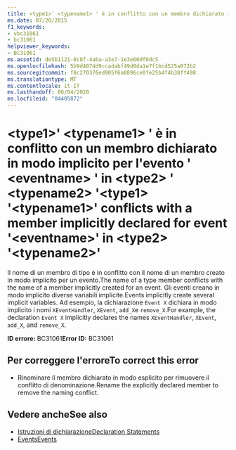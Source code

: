 ```yaml
---
title: <type1>' <typename1> ' è in conflitto con un membro dichiarato in modo implicito per l'evento ' <eventname> ' in <type2> ' <typename2> '
ms.date: 07/20/2015
f1_keywords:
- vbc31061
- bc31061
helpviewer_keywords:
- BC31061
ms.assetid: de5b1121-8c8f-4aba-a3e7-1e3e60df0dc5
ms.openlocfilehash: 5b9d407dd9ccadabf49d0da1e7f1bcd525a072b2
ms.sourcegitcommit: f8c270376ed905f6a8896ce0fe25b4f4b38ff498
ms.translationtype: MT
ms.contentlocale: it-IT
ms.lasthandoff: 06/04/2020
ms.locfileid: "84405872"
---
```

# <a name="type1-typename1-conflicts-with-a-member-implicitly-declared-for-event-eventname-in-type2-typename2"></a><span data-ttu-id="f1fd8-102">\<type1>' \<typename1> ' è in conflitto con un membro dichiarato in modo implicito per l'evento ' \<eventname> ' in \<type2> ' \<typename2> '</span><span class="sxs-lookup"><span data-stu-id="f1fd8-102">\<type1> '\<typename1>' conflicts with a member implicitly declared for event '\<eventname>' in \<type2> '\<typename2>'</span></span>
<span data-ttu-id="f1fd8-103">Il nome di un membro di tipo è in conflitto con il nome di un membro creato in modo implicito per un evento.</span><span class="sxs-lookup"><span data-stu-id="f1fd8-103">The name of a type member conflicts with the name of a member implicitly created for an event.</span></span> <span data-ttu-id="f1fd8-104">Gli eventi creano in modo implicito diverse variabili implicite.</span><span class="sxs-lookup"><span data-stu-id="f1fd8-104">Events implicitly create several implicit variables.</span></span> <span data-ttu-id="f1fd8-105">Ad esempio, la dichiarazione `Event X` dichiara in modo implicito i nomi `XEventHandler`, `XEvent`, `add_X`e `remove_X`.</span><span class="sxs-lookup"><span data-stu-id="f1fd8-105">For example, the declaration `Event X` implicitly declares the names `XEventHandler`, `XEvent`, `add_X`, and `remove_X`.</span></span>  
  
 <span data-ttu-id="f1fd8-106">**ID errore:** BC31061</span><span class="sxs-lookup"><span data-stu-id="f1fd8-106">**Error ID:** BC31061</span></span>  
  
## <a name="to-correct-this-error"></a><span data-ttu-id="f1fd8-107">Per correggere l'errore</span><span class="sxs-lookup"><span data-stu-id="f1fd8-107">To correct this error</span></span>  
  
- <span data-ttu-id="f1fd8-108">Rinominare il membro dichiarato in modo esplicito per rimuovere il conflitto di denominazione.</span><span class="sxs-lookup"><span data-stu-id="f1fd8-108">Rename the explicitly declared member to remove the naming conflict.</span></span>  
  
## <a name="see-also"></a><span data-ttu-id="f1fd8-109">Vedere anche</span><span class="sxs-lookup"><span data-stu-id="f1fd8-109">See also</span></span>

- [<span data-ttu-id="f1fd8-110">Istruzioni di dichiarazione</span><span class="sxs-lookup"><span data-stu-id="f1fd8-110">Declaration Statements</span></span>](../programming-guide/language-features/statements.md#declaration-statements)
- [<span data-ttu-id="f1fd8-111">Events</span><span class="sxs-lookup"><span data-stu-id="f1fd8-111">Events</span></span>](../programming-guide/language-features/events/index.md)
